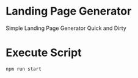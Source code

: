 # Landing Page Generator

Simple Landing Page Generator
Quick and Dirty

# Execute Script

```bash
npm run start
```
